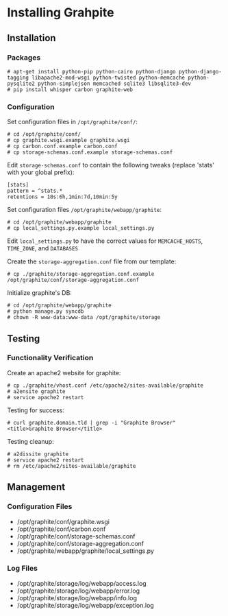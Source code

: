 # Installing Grahpite
## Installation
### Packages
    # apt-get install python-pip python-cairo python-django python-django-tagging libapache2-mod-wsgi python-twisted python-memcache python-pysqlite2 python-simplejson memcached sqlite3 libsqlite3-dev
    # pip install whisper carbon graphite-web

### Configuration
Set configuration files in `/opt/graphite/conf/`:

    # cd /opt/graphite/conf/
    # cp graphite.wsgi.example graphite.wsgi
    # cp carbon.conf.example carbon.conf
    # cp storage-schemas.conf.example storage-schemas.conf

Edit `storage-schemas.conf` to contain the following tweaks (replace 'stats' with your global prefix):

    [stats]
    pattern = ^stats.*
    retentions = 10s:6h,1min:7d,10min:5y

Set configuration files `/opt/graphite/webapp/graphite`:

    # cd /opt/graphite/webapp/graphite
    # cp local_settings.py.example local_settings.py

Edit `local_settings.py` to have the correct values for `MEMCACHE_HOSTS`, `TIME_ZONE`, and `DATABASES`

Create the ``storage-aggregation.conf`` file from our template:

    # cp ./graphite/storage-aggregation.conf.example /opt/graphite/conf/storage-aggregation.conf

Initialize graphite's DB:

    # cd /opt/graphite/webapp/graphite
    # python manage.py syncdb
    # chown -R www-data:www-data /opt/graphite/storage

## Testing
### Functionality Verification
Create an apache2 website for graphite:

    # cp ./graphite/vhost.conf /etc/apache2/sites-available/graphite
    # a2ensite graphite
    # service apache2 restart

Testing for success:

    # curl graphite.domain.tld | grep -i "Graphite Browser"
    <title>Graphite Browser</title>

Testing cleanup:

    # a2dissite graphite
    # service apache2 restart
    # rm /etc/apache2/sites-available/graphite

## Management
### Configuration Files
* /opt/graphite/conf/graphite.wsgi
* /opt/graphite/conf/carbon.conf
* /opt/graphite/conf/storage-schemas.conf
* /opt/graphite/conf/storage-aggregation.conf
* /opt/graphite/webapp/graphite/local_settings.py

### Log Files
* /opt/graphite/storage/log/webapp/access.log
* /opt/graphite/storage/log/webapp/error.log
* /opt/graphite/storage/log/webapp/info.log
* /opt/graphite/storage/log/webapp/exception.log
